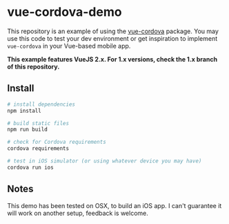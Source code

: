 # vue-cordova-demo

This repository is an example of using the [vue-cordova](https://www.npmjs.com/package/vue-cordova) package. You may use this code to test your dev environment or get inspiration to implement `vue-cordova` in your Vue-based mobile app.

**This example features VueJS 2.x. For 1.x versions, check the 1.x branch of this repository.**

## Install

``` bash
# install dependencies
npm install

# build static files
npm run build

# check for Cordova requirements
cordova requirements

# test in iOS simulator (or using whatever device you may have)
cordova run ios
```

## Notes

This demo has been tested on OSX, to build an iOS app. I can't guarantee it will work on another setup, feedback is welcome.
